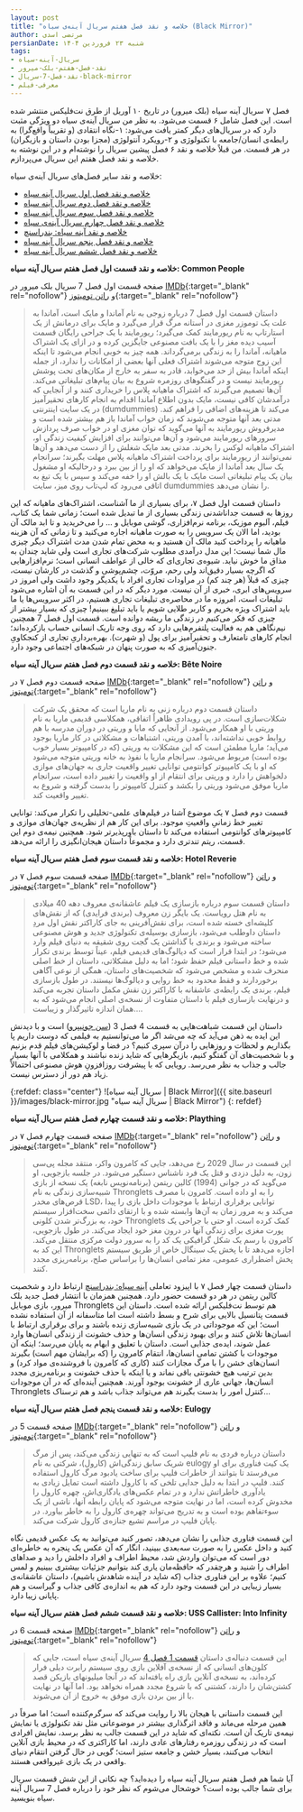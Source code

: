 ```yaml
---
layout: post
title: "خلاصه و نقد فصل هفتم سریال آینه‌ی سیاه (Black Mirror)"
author: مرتضی اسدی
persianDate: شنبه ۲۳ فروردین ۱۴۰۴
tags:
- سریال-آینه-سیاه
- نقد-فصل-هفتم-بلک-میرور
- نقد-فصل-7-سریال-black-mirror
- معرفی-فیلم
---
```



فصل ۷ سریال آینه سیاه (بلک میرور) در تاریخ ۱۰ آوریل از طرق نت‌فلیکس منتشر شده است. این فصل شامل ۶ قسمت می‌شود. به نظر من سریال آینه‌ی سیاه دو ویژگی مثبت دارد که در سریال‌های دیگر کمتر یافت می‌شود: ۱-نگاه انتقادی (و تقریباً واقع‌گرا) به رابطه‌ی انسان/جامعه با تکنولوژی و ۲-رویکرد آنتولوژی (مجزا بودن داستان و بازیگران) در هر قسمت. من قبلاً خلاصه و نقد ۶ فصل پیشین سریال را نوشته‌ام و در این نوشته به خلاصه و نقد فصل هفتم این سریال می‌پردازم.



خلاصه و نقد سایر فصل‌های سریال آینه‌ی سیاه:
- [خلاصه و نقد فصل اول سریال آینه سیاه](/%D8%AE%D9%84%D8%A7%D8%B5%D9%87-%D9%86%D9%82%D8%AF-%D9%81%D8%B5%D9%84-%D8%A7%D9%88%D9%84-%D8%A2%DB%8C%D9%86%D9%87-%D8%B3%DB%8C%D8%A7%D9%87/)
- [خلاصه و نقد فصل دوم سریال آینه سیاه](/%D8%AE%D9%84%D8%A7%D8%B5%D9%87-%D9%86%D9%82%D8%AF-%D9%81%D8%B5%D9%84-%D8%AF%D9%88%D9%85-%D8%A2%DB%8C%D9%86%D9%87-%D8%B3%DB%8C%D8%A7%D9%87/)
- [خلاصه و نقد فصل سوم سریال آینه سیاه](/%D8%AE%D9%84%D8%A7%D8%B5%D9%87-%D9%86%D9%82%D8%AF-%D9%81%D8%B5%D9%84-%D8%B3%D9%88%D9%85-%D8%A2%DB%8C%D9%86%D9%87-%D8%B3%DB%8C%D8%A7%D9%87/)
- [خلاصه و نقد فصل چهارم سریال آینه‌ی سیاه](/%D8%AE%D9%84%D8%A7%D8%B5%D9%87-%D9%86%D9%82%D8%AF-%D9%81%D8%B5%D9%84-%DA%86%D9%87%D8%A7%D8%B1%D9%85-%D8%A2%DB%8C%D9%86%D9%87-%D8%B3%DB%8C%D8%A7%D9%87/)
- [خلاصه و نقد آینه سیاه: بندراسنچ](/%D8%AE%D9%84%D8%A7%D8%B5%D9%87-%D9%86%D9%82%D8%AF-%D8%A2%DB%8C%D9%86%D9%87-%D8%B3%DB%8C%D8%A7%D9%87-%D8%A8%D9%86%D8%AF%D8%B1%D8%A7%D8%B3%D9%86%DA%86/)
- [خلاصه و نقد فصل پنجم سریال آینه سیاه](/%D8%AE%D9%84%D8%A7%D8%B5%D9%87-%D9%86%D9%82%D8%AF-%D9%81%D8%B5%D9%84-%D9%BE%D9%86%D8%AC%D9%85-%D8%A2%DB%8C%D9%86%D9%87-%D8%B3%DB%8C%D8%A7%D9%87/)
- [خلاصه و نقد فصل ششم سریال آینه سیاه](/%D8%AE%D9%84%D8%A7%D8%B5%D9%87-%D9%86%D9%82%D8%AF-%D9%81%D8%B5%D9%84-%D8%B4%D8%B4%D9%85-%D8%A2%DB%8C%D9%86%D9%87-%D8%B3%DB%8C%D8%A7%D9%87/)


**خلاصه و نقد قسمت اول فصل هفتم سریال آینه سیاه: Common People**

صفحه قسمت اول فصل 7 سریال بلک میرور در [IMDb](https://www.imdb.com/title/tt30127325){:target="_blank" rel="nofollow"} و [راتن تومیتوز](https://www.rottentomatoes.com/tv/black_mirror/s07/e01){:target="_blank" rel="nofollow"}

>داستان قسمت اول فصل 7 درباره زوجی به نام آماندا و مایک است، آماندا به علت یک توموزر مغزی در آستانه مرگ قرار می‌گیرد و مایک برای درمانش از یک استارتاپ به نام ریورمایند کمک می‌گیرد؛ ریورمایند با یک جراحی رایگان قسمت آسیب دیده مغز را با یک بافت مصنوعی جایگزین کرده و در ازای یک اشتراک ماهیانه، آماندا را به زندگی برمی‌گرداند. همه چیز به خوبی انجام می‌شود تا اینکه این زوج متوجه می‌شوند اشتراک فعلی آنها بعضی از امکانات را ندارد، از جمله اینکه آماندا بیش از حد می‌خوابد، قادر به سفر به خارج از مکان‌های تحت پوشش ریورمایند نیست و در گفتگوهای روزمره شروع به بیان پیام‌های تبلیغاتی می‌کند. آن‌ها تصمیم می‌گیرند که اشتراک ماهیانه پلاس را خریداری کنند و از آنجایی که درآمدشان کافی نیست، مایک بدون اطلاع آماندا اقدام به انجام کارهای تحقیرآمیز در یک سایت اینترنتی (dumdummies) می‌کند تا هزینه‌های اضافی را فراهم کند. مدتی بعد آنها متوجه می‌شوند که زمان خواب آماندا باز هم بیشتر شده است و مدیرفروش ریورمایند به آنها می‌گوید که توان مغزی او در خواب صرف پردازش سرورهای ریورمایند می‌شود و آن‌ها می‌توانند برای افزایش کیفیت زندگی او، اشتراک ماهیانه لوکس را بخرند. مدتی بعد مایک شغلش را از دست می‌دهد و آن‌ها نمی‌توانند از ریورمایند برای پرداخت اشتراک ماهیانه پلاس مهلت بگیرند؛ سرانجام یک سال بعد آماندا از مایک می‌خواهد که او را از بین ببرد و درحالیکه او مشغول بیان یک پیام تبلیغاتی است مایک با یک بالش او را خفه می‌کند و سپس با یک تیغ به اتاقی می‌رود که لپ‌تاب روی میز، سایت dumdummies را نشان می‌دهد. 

داستان قسمت اول فصل ۷، برای بسیاری از ما آشناست، اشتراک‌های ماهیانه که این روزها به قسمت جداناشدنی زندگی بسیاری از ما تبدیل شده است؛ زمانی شما یک کتاب، فیلم، آلبوم موزیک، برنامه نرم‌افزاری، گوشی موبایل و ... را می‌خریدید و تا ابد مالک آن بودید، اما الان یک سرویس را به صورت ماهیانه اجاره می‌کنید و تا زمانی که آن هزینه ماهیانه را پرداخت کنید مالک آن هستید و به محض تمام شدن مدت اشتراک دیگر چیزی مال شما نیست؛ این مدل درآمدی مطلوب شرکت‌های تجاری است ولی شاید چندان به مذاق ما خوش نیاید. شیوه‌ی تجاری‌ای که خالی از عواطف انسانی است؛ نرم‌افزارهایی که اگرچه بسیار دقیق‌اند ولی رحم، مروّت، چشم‌پوشی و گذشت در کارشان نیست، چیزی که قبلاً (هر چند کم) در مراودات تجاری افراد با یکدیگر وجود داشت ولی امروز در سرویس‌های ابری، خبری از آن نیست. مورد دیگر که در این قسمت به آن اشاره می‌شود تبلیغات است، امروزه ما در محاصره‌ی تبلیغات تجاری هستیم، در اکثر سرویس‌ها یا ما باید اشتراک ویژه بخریم و کاربر طلایی شویم یا باید تبلیغ ببینیم! چیزی که بسیار بیشتر از چیزی که فکر می‌کنیم در زندگی ما ریشه دوانده است. قسمت اول فصل 7 همچنین نیم‌نگاهی هم به فعالیت پلتفرم‌هایی دارد که روی وجه تاریک انسانی حساب بازکرده‌اند؛ انجام کارهای نامتعارف و تحقیرآمیز برای پول (و شهرت). بهره‌برداریِ تجاری از کنجکاویِ جنون‌آمیزی که به صورت پنهان در شبکه‌های اجتماعی وجود دارد.


**خلاصه و نقد قسمت دوم فصل هفتم سریال آینه سیاه: Bête Noire**

صفحه قسمت دوم فصل ۷ در [IMDb](https://www.imdb.com/title/tt31790114){:target="_blank" rel="nofollow"} و [راتن تومیتوز](https://www.rottentomatoes.com/tv/black_mirror/s07/e02){:target="_blank" rel="nofollow"}

>داستان قسمت دوم درباره زنی به نام ماریا است که محقق یک شرکت شکلات‌سازی است. در پی رویدادی ظاهراً اتفاقی، همکلاسی قدیمی ماریا به نام وریتی با او همکار می‌شود. از آنجایی که مایا و وریتی در دوران مدرسه با هم روابط خوبی نداشته‌اند، با آمدن وریتی، اشتباهات و مشکلاتی در کار ماریا بوجود می‌آید؛ ماریا مطمئن است که این مشکلات به وریتی (که در کامپیوتر بسیار خوب بوده است) مربوط می‌شود. سرانجام ماریا با نفوذ به خانه وریتی متوجه می‌شود که او با یک کامپیوتر کوانتومی توانایی تغییر واقعیت جاری به جهان‌های موازی دلخواهش را دارد و وریتی برای انتقام از او واقعیت را تغییر داده است، سرانجام ماریا موفق می‌شود وریتی را بکشد و کنترل کامپیوتر را بدست گرفته و شروع به تغییر واقعیت کند.

قسمت دوم فصل ۷ یک موضوع آشنا در فیلم‌های علمی-تخلیلی را تکرار می‌کند: توانایی تغییر خط زمانیِ واقعیتِ موجود. برای این کار هم از نظریه‌ی جهان‌های موازی و کامپیوترهای کوانتومی استفاده می‌کند تا داستان باورپذیرتر شود. همچنین نیمه‌ی دوم این قسمت، ریتم تندتری دارد و مجموعاً داستان هیجان‌انگیزی را ارائه می‌دهد.

**خلاصه و نقد قسمت سوم فصل هفتم سریال آینه سیاه: Hotel Reverie**

صفحه قسمت سوم فصل ۷ در [IMDb](https://www.imdb.com/title/tt31790091){:target="_blank" rel="nofollow"} و [راتن تومیتوز](https://www.rottentomatoes.com/tv/black_mirror/s07/e04){:target="_blank" rel="nofollow"}

>داستان قسمت سوم درباره بازسازی یک فیلم عاشقانه‌ی معروف دهه 40 میلادی به نام هتل رویاست. یک بایگر زن معروف (برندی فرایدی) که از نقش‌های کلیشه‌ای خسته شده است، برای نقش‌آفرینی به جای کاراکتر نقش اول مردِ داستان داوطلب می‌شود، بازسازی بوسیله‌ی تکنولوژی جدید و هوش مصنوعی ساخته می‌شود و برندی با گذاشتن یک گجت روی شقیقه به دنیای فیلم وارد می‌شود؛ در ابتدا قرار است که دیالوگ‌های قدیمی فیلم، عیناً توسط برندی تکرار شده و خط داستانی فیلم حفظ شود؛ اما به دلیل مشکلاتی، داستان از خط اصلی منحرف شده و مشخص می‌شود که شخصیت‌های داستان، همگی از نوعی آگاهی برخوردارند و فقط محدود به خط روایی و دیالوگ‌ها نیستند. در طول بازسازی فیلم، برندی یک رابطه‌ی عاشقانه با کاراکتر زن نقش مکمل داستان تجربه می‌کند و درنهایت بازسازی فیلم با داستان متفاوت از نسخه‌ی اصلی انجام می‌شود که به همان اندازه تاثیرگذار و زیباست....

داستان این قسمت شباهت‌هایی به قسمت 4 فصل 3 ([سن جونیپرو](/%D8%AE%D9%84%D8%A7%D8%B5%D9%87-%D9%86%D9%82%D8%AF-%D9%81%D8%B5%D9%84-%D8%B3%D9%88%D9%85-%D8%A2%DB%8C%D9%86%D9%87-%D8%B3%DB%8C%D8%A7%D9%87/)) است و با دیدنش این ایده به ذهن می‌آید که چه می‌شد اگر ما می‌توانستیم به فیلمی که دوست داریم پا بگذاریم و لحظات و روزهایی را درآن سپری کنیم؟ در فضا و لوکیشن‌های فیلم قدم بزنیم و با شخصیت‌های آن گفتگو کنیم، بازیگرهایی که شاید زنده نباشند و همکلامی با آنها بسیار جالب و جذاب به نظر می‌رسد. رویایی که با پیشرفت روزافزونِ هوش مصنوعی احتمالاً زیاد هم دور از دسترس نیست. 

{:refdef: class="center"}
![سریال آینه سیاه | Black Mirror]({{ site.baseurl }}/images/black-mirror.jpg "سریال آینه سیاه | Black Mirror")
{: refdef}

**خلاصه و نقد قسمت چهارم فصل هفتم سریال آینه سیاه: Plaything**

صفحه قسمت چهارم فصل ۷ در [IMDb](https://www.imdb.com/title/tt31215636/){:target="_blank" rel="nofollow"} و [راتن تومیتوز](https://www.rottentomatoes.com/tv/black_mirror/s07/e04){:target="_blank" rel="nofollow"}

>این قسمت در سال 2029 رخ می‌دهد، جایی که کامرون واکر، منتقد مجله پی‌سی زون، به دلیل دزدی و قتل یک فرد ناشناس دستگیر می‌شود. در جلسه بازجویی، او می‌گوید که در جوانی (1994) کالین ریتمن (برنامه‌نویس نابغه) یک نسخه از بازی شبیه‌سازی زندگی به نام Thronglets را به او داده است. کامرون با مصرف قرص‌های مخدر LSD، توانایی برقراری ارتباط با موجودات داخل بازی را پیدا می‌کند و به مرور زمان به آن‌ها وابسته شده و با ارتقای دائمی سخت‌افزار سیستم خود، به بزرگ‌تر شدن کلونی Thronglets کمک کرده است. او حتی با جراحی یک پورت مغزی برای زندگی آنها در درون مغز خود ایجاد می‌کند. در طول بازجویی، کامرون با رسم یک شکل گرافیکی یک کد را به سرور دولت مرکزی منتقل می‌کند. این کد به Thronglets اجازه می‌دهد تا با پخش یک سینگال خاص از طریق سیستم پخش اضطراری عمومی، مغز تمامی انسان‌ها را براساس صلح، برنامه‌ریزی مجدد کنند.

داستان قسمت چهار فصل ۷ با اپیزود تعاملی [آینه سیاه: بندراسنچ](/%D8%AE%D9%84%D8%A7%D8%B5%D9%87-%D9%86%D9%82%D8%AF-%D8%A2%DB%8C%D9%86%D9%87-%D8%B3%DB%8C%D8%A7%D9%87-%D8%A8%D9%86%D8%AF%D8%B1%D8%A7%D8%B3%D9%86%DA%86/) ارتباط دارد و شخصیت کالین ریتمن در هر دو قسمت حضور دارد. همچنین همزمان با انتشار فصل جدید بلک میرور، بازی موبایل Thronglets هم توسط نت‌فلیکس ارائه شده است. داستان این قسمت پتانسیل بالایی برای شرح و بسط داشته است اما متاسفانه از آن استفاده نشده است؛ این که موجوداتی در یک بازی شبیه‌سازی زنده باشند و برای برقراری ارتباط با انسان‌ها تلاش کنند و برای بهبود زندگی انسان‌ها و حذف خشونت از زندگی انسان‌ها وارد عمل شوند، ایده‌ی جذابی است. داستان با تعلیق و ابهام به پایان می‌رسد؛ اینکه آن موجودات با کشتن تمامی انسان‌ها، انتقام کامرون را (که برایشان مهم است) بگیرند انسان‌های خشن را با مرگ مجازات کنند (کاری که کامرون با فروشنده‌ی مواد کرد) و بدین ترتیب هیچ خشونتی باقی نماند و یا اینکه با حذف خشونت و برنامه‌ریزی مجدد انسان‌ها، جهانی عاری از خشونت بوجود آورند. همچنین آینده‌ای که در آن موجودات Thronglets کنترل امور را بدست بگیرند هم می‌تواند جذاب باشد و هم ترسناک...


**خلاصه و نقد قسمت پنجم فصل هفتم سریال آینه سیاه: Eulogy**

صفحه قسمت 5 در [IMDb](https://www.imdb.com/title/tt31790112){:target="_blank" rel="nofollow"} و [راتن تومیتوز](https://www.rottentomatoes.com/tv/black_mirror/s07/e05){:target="_blank" rel="nofollow"}

>داستان درباره فردی به نام فلیپ است که به تنهایی زندگی می‌کند، پس از مرگ شریک سابق زندگی‌اش (کارول)، شرکتی به نام eulogy یک کیت فناوری برای او می‌فرستد تا بتوانند از خاطرات فلیپ برای ساخت یادبود مرگ کارول استفاده کنند. فلیپ در ابتدا به دلیل جدایی تلخی که با کارول داشته است تمایل زیادی به یادآوری خاطراتش ندارد و در تمام عکس‌های یادگاری‌اش، چهره کارول را مخدوش کرده است، اما در نهایت متوجه می‌شود که پایان رابطه آنها، ناشی از یک سوءتفاهم بوده است و به تدریج می‌تواند چهره‌ی کارول را به خاطر بیاورد. در پایان فلیپ در مراسم تشیع جنازه‌ی کارول شرکت می‌کند.

این قسمت فناوری جذابی را نشان می‌دهد، تصور کنید می‌توانید به یک عکس قدیمی نگاه کنید و داخل عکس را به صورت سه‌بعدی ببینید، انگار که آن عکس یک پنجره به خاطره‌ای دور است که می‌توان واردش شد، محیط اطراف و افراد داخلش را دید و صداهای اطراف را شنید و هرچقدر که حافظه‌مان یاری کند بتوانیم جزئیات بیشتری ببینیم و لمس کنیم؛ علاوه بر این فناوری جذاب (که شاید در آینده شاهدش باشیم)، داستان عاشقانه‌ی بسیار زیبایی در این قسمت وجود دارد که هم به اندازه‌ی کافی جذاب و گیراست و هم پایانی زیبا دارد.


**خلاصه و نقد قسمت ششم فصل هفتم سریال آینه سیاه: USS Callister: Into Infinity**

صفحه قسمت 6 در [IMDb](https://www.imdb.com/title/tt31790115){:target="_blank" rel="nofollow"} و [راتن تومیتوز](https://www.rottentomatoes.com/tv/black_mirror/s07/e06){:target="_blank" rel="nofollow"}

>این قسمت دنباله‌ی داستان [قسمت 1 فصل 4](/%D8%AE%D9%84%D8%A7%D8%B5%D9%87-%D9%86%D9%82%D8%AF-%D9%81%D8%B5%D9%84-%DA%86%D9%87%D8%A7%D8%B1%D9%85-%D8%A2%DB%8C%D9%86%D9%87-%D8%B3%DB%8C%D8%A7%D9%87/) سریال آینه‌ی سیاه است، جایی که کلون‌های انسانی که از نسخه‌ی آفلاین بازی روی سیستم رابرت دیلی فرار کرده‌اند، به نسخه‌ی آنلاین بازی راه یافته‌اند که در آنجا میلیونهای بازیکن قصد کشتن‌شان را دارند، کشتنی که با شروع مجدد همراه نخواهد بود. اما آنها در نهایت با از بین بردن بازی موفق به خروج از آن می‌شوند.

این قسمت داستانی با هیجان بالا را روایت می‌کند که سرگرم‌کننده است؛ اما صرفاً در همین مرحله می‌ماند و فاقد اثرگذاری بیشتر در موضوعاتی مثل نقد تکنولوژی یا نمایش نیمه‌ی تاریک آن است. نکته‌ای که شاید در این قسمت جالب به نظر برسد، نمایش افرادی است که در زندگی روزمره رفتارهای عادی دارند، اما کاراکتری که در محیط بازی آنلاین انتخاب می‌کنند، بسیار خشن و جامعه ستیز است؛ گویی در حال گرفتن انتقام دنیای واقعی در یک بازی غیرواقعی هستند.

آیا شما هم فصل هفتم سریال آینه سیاه را دیده‌اید؟ چه نکاتی از این شش قسمت سریال برای شما جالب بوده است؟ خوشحال می‌شوم که نظر خود را درباره فصل 7 سریال آینه سیاه بنویسید.
